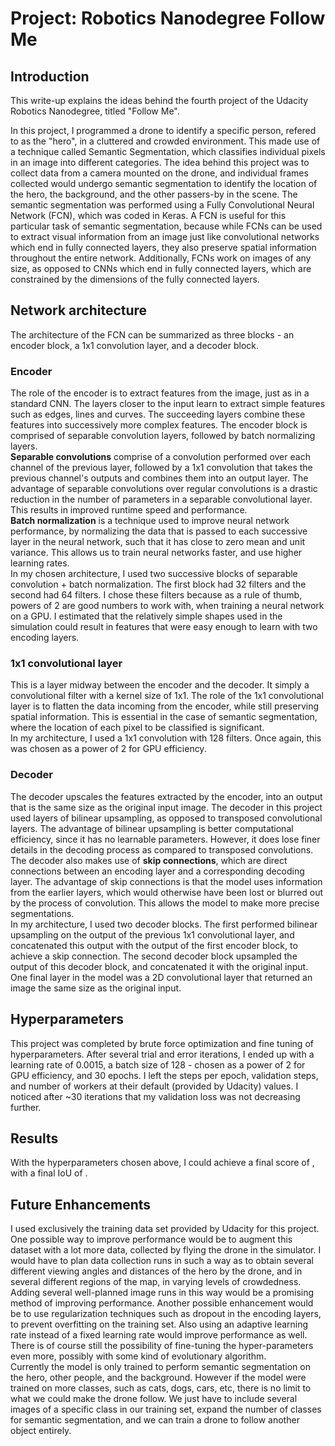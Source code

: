 # Project: Robotics Nanodegree Follow Me

## Introduction
This write-up explains the ideas behind the fourth project of the Udacity Robotics Nanodegree, titled "Follow Me".

In this project, I programmed a drone to identify a specific person, refered to as the "hero", in a cluttered and crowded environment.
This made use of a technique called Semantic Segmentation, which classifies individual pixels in an image into different categories.
The idea behind this project was to collect data from a camera mounted on the drone, and individual frames collected would undergo
semantic segmentation to identify the location of the hero, the background, and the other passers-by in the scene. The semantic
segmentation was performed using a Fully Convolutional Neural Network (FCN), which was coded in Keras. A FCN is useful for this 
particular task of semantic segmentation, because while FCNs can be used to extract visual information from an image just like 
convolutional networks which end in fully connected layers, they also preserve spatial information throughout 
the entire network. Additionally, FCNs work on images of any size, as opposed to CNNs which end in fully connected layers, 
which are constrained by the dimensions of the fully connected layers.

## Network architecture
The architecture of the FCN can be summarized as three blocks - an encoder block, a 1x1 convolution layer, and a decoder block.

### Encoder
The role of the encoder is to extract features from the image, just as in a standard CNN. The layers closer to the input learn
to extract simple features such as edges, lines and curves. The succeeding layers combine these features into successively more
complex features. The encoder block is comprised of separable convolution layers, followed by batch normalizing layers.  
**Separable convolutions** comprise of a convolution performed over each channel of the previous layer, followed by a
1x1 convolution that takes the previous channel's outputs and combines them into an output layer. The advantage of separable
convolutions over regular convolutions is a drastic reduction in the number of parameters in a separable convolutional layer.
This results in improved runtime speed and performance.  
**Batch normalization** is a technique used to improve neural network performance, by normalizing the data that is passed to
each successive layer in the neural network, such that it has close to zero mean and unit variance. This allows us to train
neural networks faster, and use higher learning rates.  
In my chosen architecture, I used two successive blocks of separable convolution + batch normalization. The first block had 32
filters and the second had 64 filters. I chose these filters because as a rule of thumb, powers of 2 are good numbers to work
with, when training a neural network on a GPU. I estimated that the relatively simple shapes used in the simulation could result
in features that were easy enough to learn with two encoding layers.

### 1x1 convolutional layer
This is a layer midway between the encoder and the decoder. It simply a convolutional filter with a kernel size of 1x1.
The role of the 1x1 convolutional layer is to flatten the data incoming from the encoder, while still preserving spatial information.
This is essential in the case of semantic segmentation, where the location of each pixel to be classified is significant.  
In my architecture, I used a 1x1 convolution with 128 filters. Once again, this was chosen as a power of 2 for GPU efficiency.

### Decoder
The decoder upscales the features extracted by the encoder, into an output that is the same size as the original input image.
The decoder in this project used layers of bilinear upsampling, as opposed to transposed convolutional layers. The advantage
of bilinear upsampling is better computational efficiency, since it has no learnable parameters. However, it does lose finer
details in the decoding process as compared to transposed convolutions.  
The decoder also makes use of **skip connections**, which are direct connections between an encoding layer and a
corresponding decoding layer. The advantage of skip connections is that the model uses information from the earlier layers,
which would otherwise have been lost or blurred out by the process of convolution. This allows the model to make more precise
segmentations.  
In my architecture, I used two decoder blocks. The first performed bilinear upsampling on the output of the previous 1x1
convolutional layer, and concatenated this output with the output of the first encoder block, to achieve a skip connection.
The second decoder block upsampled the output of this decoder block, and concatenated it with the original input.
One final layer in the model was a 2D convolutional layer that returned an image the same size as the original input.

## Hyperparameters
This project was completed by brute force optimization and fine tuning of hyperparameters. After several trial and error
iterations, I ended up with a learning rate of 0.0015, a batch size of 128 - chosen as a power of 2 for GPU efficiency, and
30 epochs. I left the steps per epoch, validation steps, and number of workers at their default (provided by Udacity) values.
I noticed after ~30 iterations that my validation loss was not decreasing further.

## Results
With the hyperparameters chosen above, I could achieve a final score of , with a final IoU of .

## Future Enhancements
I used exclusively the training data set provided by Udacity for this project. One possible way to improve performance would
be to augment this dataset with a lot more data, collected by flying the drone in the simulator. I would have to plan data
collection runs in such a way as to obtain several different viewing angles and distances of the hero by the drone, and in
several different regions of the map, in varying levels of crowdedness. Adding several well-planned image runs in this way
would be a promising method of improving performance. Another possible enhancement would be to use regularization techniques
such as dropout in the encoding layers, to prevent overfitting on the training set. Also using an adaptive learning rate instead of a fixed learning rate would improve performance as well. There is of course still the possibility of fine-tuning the hyper-parameters even more, possibly with some kind of evolutionary algorithm.  
Currently the model is only trained to perform semantic segmentation on the hero, other people, and the background. However if the model were trained on more classes, such as cats, dogs, cars, etc, there is no limit to what we could make the drone follow. We just have to include several images of a specific class in our training set, expand the number of classes for semantic segmentation, and we can train a drone to follow another object entirely.

